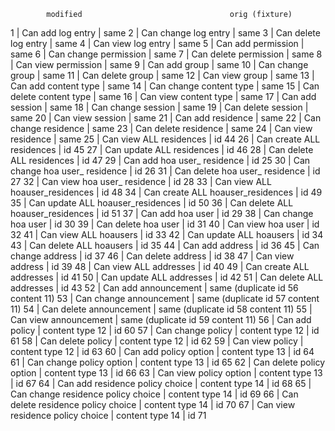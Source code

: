             modified                                 orig (fixture)

  1 | Can add log entry                  |               same
  2 | Can change log entry               |               same
  3 | Can delete log entry               |               same
  4 | Can view log entry                 |               same
  5 | Can add permission                 |               same
  6 | Can change permission              |               same
  7 | Can delete permission              |               same
  8 | Can view permission                |               same
  9 | Can add group                      |               same
 10 | Can change group                   |               same
 11 | Can delete group                   |               same
 12 | Can view group                     |               same
 13 | Can add content type               |               same
 14 | Can change content type            |               same
 15 | Can delete content type            |               same
 16 | Can view content type              |               same
 17 | Can add session                    |               same
 18 | Can change session                 |               same
 19 | Can delete session                 |               same
 20 | Can view session                   |               same
 21 | Can add residence                  |               same
 22 | Can change residence               |               same
 23 | Can delete residence               |               same
 24 | Can view residence                 |               same
 25 | Can view ALL residences            |               id 44
 26 | Can create ALL residences          |               id 45
 27 | Can update ALL residences          |               id 46
 28 | Can delete ALL residences          |               id 47
 29 | Can add hoa user_ residence        |               id 25
 30 | Can change hoa user_ residence     |               id 26
 31 | Can delete hoa user_ residence     |               id 27
 32 | Can view hoa user_ residence       |               id 28
 33 | Can view ALL hoauser_residences    |               id 48
 34 | Can create ALL hoauser_residences  |               id 49
 35 | Can update ALL hoauser_residences  |               id 50
 36 | Can delete ALL hoauser_residences  |               id 51
 37 | Can add hoa user                   |               id 29
 38 | Can change hoa user                |               id 30
 39 | Can delete hoa user                |               id 31
 40 | Can view hoa user                  |               id 32
 41 | Can view ALL hoausers              |               id 33
 42 | Can update ALL hoausers            |               id 34
 43 | Can delete ALL hoausers            |               id 35
 44 | Can add address                    |               id 36
 45 | Can change address                 |               id 37
 46 | Can delete address                 |               id 38
 47 | Can view address                   |               id 39
 48 | Can view ALL addresses             |               id 40
 49 | Can create ALL addresses           |               id 41
 50 | Can update ALL addresses           |               id 42
 51 | Can delete ALL addresses           |               id 43
 52 | Can add announcement               |               same (duplicate id 56 content 11)
 53 | Can change announcement            |               same (duplicate id 57 content 11)
 54 | Can delete announcement            |               same (duplicate id 58 content 11)
 55 | Can view announcement              |               same (duplicate id 59 content 11)
 56 | Can add policy                     |             content type 12 | id 60
 57 | Can change policy                  |             content type 12 | id 61
 58 | Can delete policy                  |             content type 12 | id 62
 59 | Can view policy                    |             content type 12 | id 63
 60 | Can add policy option              |             content type 13 | id 64
 61 | Can change policy option           |             content type 13 | id 65
 62 | Can delete policy option           |             content type 13 | id 66
 63 | Can view policy option             |             content type 13 | id 67
 64 | Can add residence policy choice    |             content type 14 | id 68
 65 | Can change residence policy choice |             content type 14 | id 69
 66 | Can delete residence policy choice |             content type 14 | id 70
 67 | Can view residence policy choice   |             content type 14 | id 71